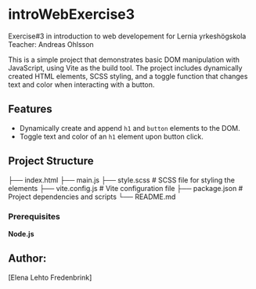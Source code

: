 # introWebExercise3

Exercise#3 in introduction to web developement for Lernia yrkeshögskola
Teacher: Andreas Ohlsson


This is a simple project that demonstrates basic DOM manipulation with JavaScript, using Vite as the build tool. The project includes dynamically created HTML elements, SCSS styling, and a toggle function that changes text and color when interacting with a button.

## Features

- Dynamically create and append `h1` and `button` elements to the DOM.
- Toggle text and color of an `h1` element upon button click.

## Project Structure
├── index.html
├── main.js 
├── style.scss # SCSS file for styling the elements 
├── vite.config.js # Vite configuration file 
├── package.json # Project dependencies and scripts 
└── README.md

### Prerequisites
 **Node.js** 
 
## Author:
[Elena Lehto Fredenbrink]
